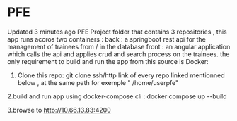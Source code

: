 # PFE
  Updated 3 minutes ago PFE Project folder that contains 3 repositories , this app runs accros two containers : back : a springboot rest api for the management of trainees from / in the database front : an angular application which calls the api and applies crud and search process on the trainees.  the only requirement to build and run the app from this source is Docker: 
  
  
  
  1. Clone this repo: git clone ssh/http link of every repo linked mentionned below , at the same path for exemple " /home/userpfe"
  
  2.build and run app using docker-compose cli : docker compose up --build 
  
  3.browse to http://10.66.13.83:4200
